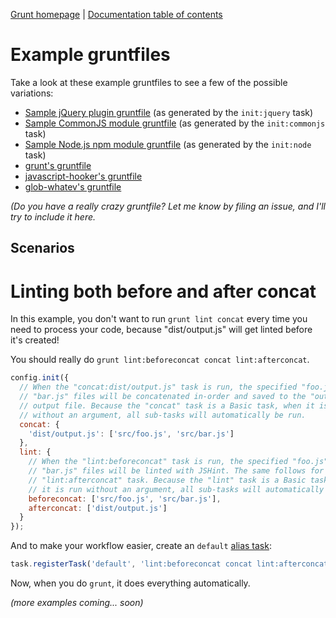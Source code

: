 [Grunt homepage](https://github.com/cowboy/grunt) | [Documentation table of contents](toc.md)

# Example gruntfiles

Take a look at these example gruntfiles to see a few of the possible variations:

* [Sample jQuery plugin gruntfile](https://github.com/cowboy/grunt-jquery-example/blob/master/grunt.js) (as generated by the `init:jquery` task)
* [Sample CommonJS module gruntfile](https://github.com/cowboy/grunt-commonjs-example/blob/master/grunt.js) (as generated by the `init:commonjs` task)
* [Sample Node.js npm module gruntfile](https://github.com/cowboy/grunt-node-example/blob/master/grunt.js) (as generated by the `init:node` task)
* [grunt's gruntfile](https://github.com/cowboy/grunt/blob/master/grunt.js)
* [javascript-hooker's gruntfile](https://github.com/cowboy/javascript-hooker/blob/master/grunt.js)
* [glob-whatev's gruntfile](https://github.com/cowboy/node-glob-whatev/blob/master/grunt.js)

_(Do you have a really crazy gruntfile? Let me know by filing an issue, and I'll try to include it here._

## Scenarios

# Linting both before and after concat
In this example, you don't want to run `grunt lint concat` every time you need to process your code, because "dist/output.js" will get linted before it's created!

You should really do `grunt lint:beforeconcat concat lint:afterconcat`.

```javascript
config.init({
  // When the "concat:dist/output.js" task is run, the specified "foo.js" and
  // "bar.js" files will be concatenated in-order and saved to the "output.js"
  // output file. Because the "concat" task is a Basic task, when it is run
  // without an argument, all sub-tasks will automatically be run.
  concat: {
    'dist/output.js': ['src/foo.js', 'src/bar.js']
  },
  lint: {
    // When the "lint:beforeconcat" task is run, the specified "foo.js" and
    // "bar.js" files will be linted with JSHint. The same follows for the
    // "lint:afterconcat" task. Because the "lint" task is a Basic task, when
    // it is run without an argument, all sub-tasks will automatically be run.
    beforeconcat: ['src/foo.js', 'src/bar.js'],
    afterconcat: ['dist/output.js']
  }
});
```

And to make your workflow easier, create an `default` [alias task](tasks_creation.md):

```javascript
task.registerTask('default', 'lint:beforeconcat concat lint:afterconcat');
```

Now, when you do `grunt`, it does everything automatically.

_(more examples coming... soon)_
